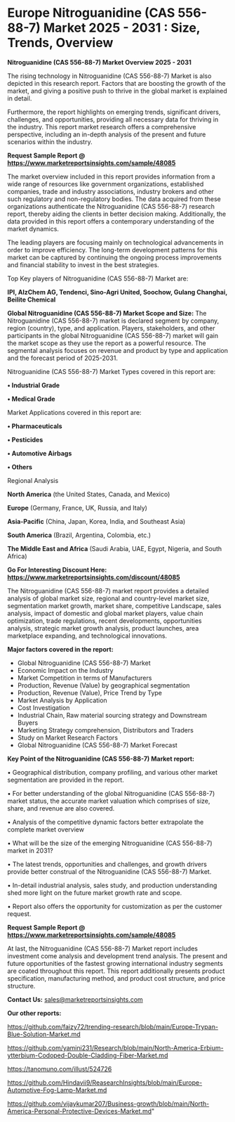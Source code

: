 # Europe Nitroguanidine (CAS 556-88-7) Market 2025 - 2031 : Size, Trends, Overview

<Strong> Nitroguanidine (CAS 556-88-7) Market Overview 2025 - 2031</strong>

The rising technology in Nitroguanidine (CAS 556-88-7) Market is also depicted in this research report. Factors that are boosting the growth of the market, and giving a positive push to thrive in the global market is explained in detail.

Furthermore, the report highlights on emerging trends, significant drivers, challenges, and opportunities, providing all necessary data for thriving in the industry. This report market research offers a comprehensive perspective, including an in-depth analysis of the present and future scenarios within the industry.

<strong>Request Sample Report @ <a href=https://www.marketreportsinsights.com/sample/48085>https://www.marketreportsinsights.com/sample/48085</a></strong>

The market overview included in this report provides information from a wide range of resources like government organizations, established companies, trade and industry associations, industry brokers and other such regulatory and non-regulatory bodies. The data acquired from these organizations authenticate the Nitroguanidine (CAS 556-88-7) research report, thereby aiding the clients in better decision making. Additionally, the data provided in this report offers a contemporary understanding of the market dynamics.

The leading players are focusing mainly on technological advancements in order to improve efficiency. The long-term development patterns for this market can be captured by continuing the ongoing process improvements and financial stability to invest in the best strategies.

Top Key players of Nitroguanidine (CAS 556-88-7) Market are:

<strong>IPI, AlzChem AG, Tendenci, Sino-Agri United, Soochow, Gulang Changhai, Beilite Chemical</strong>

<strong><b>Global Nitroguanidine (CAS 556-88-7) Market Scope and Size:</b></strong>
The Nitroguanidine (CAS 556-88-7) market is declared segment by company, region (country), type, and application. Players, stakeholders, and other participants in the global Nitroguanidine (CAS 556-88-7) market will gain the market scope as they use the report as a powerful resource. The segmental analysis focuses on revenue and product by type and application and the forecast period of 2025-2031.

Nitroguanidine (CAS 556-88-7) Market Types covered in this report are:

<strong>•  Industrial Grade

•  Medical Grade</strong>

Market Applications covered in this report are:

<strong>•  Pharmaceuticals

•  Pesticides

•  Automotive Airbags

•  Others</strong> 

Regional Analysis

<strong>North America</strong> (the United States, Canada, and Mexico)

<strong>Europe</strong> (Germany, France, UK, Russia, and Italy)

<strong>Asia-Pacific</strong> (China, Japan, Korea, India, and Southeast Asia)

<strong>South America</strong> (Brazil, Argentina, Colombia, etc.)

<strong>The Middle East and Africa</strong> (Saudi Arabia, UAE, Egypt, Nigeria, and South Africa)

<strong>Go For Interesting Discount Here: <a href=https://www.marketreportsinsights.com/discount/48085>https://www.marketreportsinsights.com/discount/48085</a></strong>

The Nitroguanidine (CAS 556-88-7) market report provides a detailed analysis of global market size, regional and country-level market size, segmentation market growth, market share, competitive Landscape, sales analysis, impact of domestic and global market players, value chain optimization, trade regulations, recent developments, opportunities analysis, strategic market growth analysis, product launches, area marketplace expanding, and technological innovations.

<strong><b>Major factors covered in the report:</b></strong>
<ul>
  <li>Global Nitroguanidine (CAS 556-88-7) Market </li>
  <li>Economic Impact on the Industry</li>
  <li>Market Competition in terms of Manufacturers</li>
  <li>Production, Revenue (Value) by geographical segmentation</li>
  <li>Production, Revenue (Value), Price Trend by Type</li>
  <li>Market Analysis by Application</li>
  <li>Cost Investigation</li>
  <li>Industrial Chain, Raw material sourcing strategy and Downstream Buyers</li>
  <li>Marketing Strategy comprehension, Distributors and Traders</li>
  <li>Study on Market Research Factors</li>
  <li>Global Nitroguanidine (CAS 556-88-7) Market Forecast</li>
</ul>

<strong><b>Key Point of the Nitroguanidine (CAS 556-88-7) Market report:</b></strong>

• Geographical distribution, company profiling, and various other market segmentation are provided in the report.

• For better understanding of the global Nitroguanidine (CAS 556-88-7) market status, the accurate market valuation which comprises of size, share, and revenue are also covered.

• Analysis of the competitive dynamic factors better extrapolate the complete market overview

• What will be the size of the emerging Nitroguanidine (CAS 556-88-7) market in 2031?

• The latest trends, opportunities and challenges, and growth drivers provide better construal of the Nitroguanidine (CAS 556-88-7) Market.

• In-detail industrial analysis, sales study, and production understanding shed more light on the future market growth rate and scope.

• Report also offers the opportunity for customization as per the customer request.

<strong>Request Sample Report @ <a href=https://www.marketreportsinsights.com/sample/48085>https://www.marketreportsinsights.com/sample/48085</a></strong>

At last, the Nitroguanidine (CAS 556-88-7) Market report includes investment come analysis and development trend analysis. The present and future opportunities of the fastest growing international industry segments are coated throughout this report. This report additionally presents product specification, manufacturing method, and product cost structure, and price structure.

<strong>Contact Us:</strong>
sales@marketreportsinsights.com

<strong>Our other reports:</strong>

<a href=https://github.com/faizy72/trending-research/blob/main/Europe-Trypan-Blue-Solution-Market.md>https://github.com/faizy72/trending-research/blob/main/Europe-Trypan-Blue-Solution-Market.md</a>

<a href=https://github.com/yamini231/Research/blob/main/North-America-Erbium-ytterbium-Codoped-Double-Cladding-Fiber-Market.md>https://github.com/yamini231/Research/blob/main/North-America-Erbium-ytterbium-Codoped-Double-Cladding-Fiber-Market.md</a>

<a href=https://tanomuno.com/illust/524726>https://tanomuno.com/illust/524726</a>

<a href=https://github.com/Hindavii9/ReasearchInsights/blob/main/Europe-Automotive-Fog-Lamp-Market.md>https://github.com/Hindavii9/ReasearchInsights/blob/main/Europe-Automotive-Fog-Lamp-Market.md</a>

<a href=https://github.com/vijaykumar207/Business-growth/blob/main/North-America-Personal-Protective-Devices-Market.md>https://github.com/vijaykumar207/Business-growth/blob/main/North-America-Personal-Protective-Devices-Market.md</a>"
